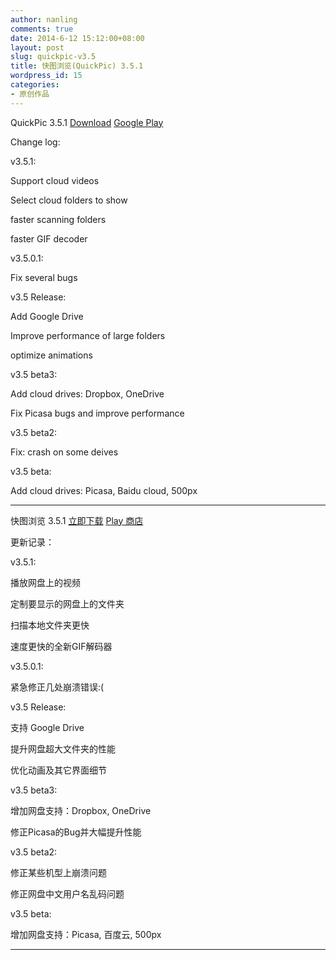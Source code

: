 ```yaml
---
author: nanling
comments: true
date: 2014-6-12 15:12:00+08:00
layout: post
slug: quickpic-v3.5
title: 快图浏览(QuickPic) 3.5.1
wordpress_id: 15
categories:
- 原创作品
---
```


QuickPic 3.5.1 [Download](/assets/quickpic_3.5.1.apk) [Google Play](https://play.google.com/store/apps/details?id=com.alensw.PicFolder)

Change log:

v3.5.1:

Support cloud videos

Select cloud folders to show

faster scanning folders

faster GIF decoder

v3.5.0.1:

Fix several bugs

v3.5 Release:

Add Google Drive

Improve performance of large folders

optimize animations

v3.5 beta3:

Add cloud drives: Dropbox, OneDrive

Fix Picasa bugs and improve performance

v3.5 beta2:

Fix: crash on some deives

v3.5 beta:

Add cloud drives: Picasa, Baidu cloud, 500px


----------------

快图浏览 3.5.1 [立即下载](/assets/quickpic_3.5.1.apk) [Play 商店](https://play.google.com/store/apps/details?id=com.alensw.PicFolder)

更新记录：

v3.5.1:

播放网盘上的视频

定制要显示的网盘上的文件夹

扫描本地文件夹更快

速度更快的全新GIF解码器

v3.5.0.1:

紧急修正几处崩溃错误:(

v3.5 Release:

支持 Google Drive

提升网盘超大文件夹的性能

优化动画及其它界面细节

v3.5 beta3:

增加网盘支持：Dropbox, OneDrive

修正Picasa的Bug并大幅提升性能

v3.5 beta2:

修正某些机型上崩溃问题

修正网盘中文用户名乱码问题

v3.5 beta:

增加网盘支持：Picasa, 百度云, 500px

----------------
